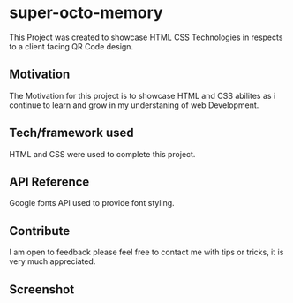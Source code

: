 # super-octo-memory
This Project was created to showcase HTML CSS Technologies in respects to a client facing QR Code design. 
## Motivation
The Motivation for this project is to showcase HTML and CSS abilites as i continue to learn and grow in my understaning of web Development. 
## Tech/framework used
HTML and CSS were used to complete this project. 
## API Reference 
Google fonts API used to provide font styling. 
## Contribute 
I am open to feedback please feel free to contact me with tips or tricks, it is very much appreciated. 
## Screenshot 
